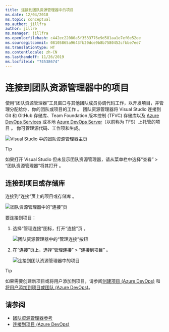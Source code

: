 ```yaml
---
title: 连接到团队资源管理器中的项目
ms.date: 12/04/2018
ms.topic: conceptual
ms.author: jillfra
author: jillre
ms.manager: jillfra
ms.openlocfilehash: c442ec22080a5f3533776e9d581aa1e7ef0e52ee
ms.sourcegitcommit: 08105865a9643fb20dce9b8b7580452cfbbe7ee7
ms.translationtype: HT
ms.contentlocale: zh-CN
ms.lasthandoff: 11/26/2019
ms.locfileid: "74538674"
---
```

# <a name="connect-to-projects-in-team-explorer"></a>连接到团队资源管理器中的项目

使用“团队资源管理器”工具窗口与其他团队成员协调代码工作，以开发项目，并管理分配给你、你的团队或项目的工作  。 团队资源管理器将 Visual Studio 连接到 Git 和 GitHub 存储库、Team Foundation 版本控制 (TFVC) 存储库以及 [Azure DevOps Services](/azure/devops/user-guide/what-is-azure-devops-services) 或本地 [Azure DevOps Server](/azure/devops/index-all)（以前称为 TFS）上托管的项目  。 你可管理源代码、工作项和生成。

![Visual Studio 中的团队资源管理器主页](media/team-explorer/team-explorer.png)

> [!TIP]
> 如果打开 Visual Studio 但未显示团队资源管理器，请从菜单栏中选择“查看” > “团队资源管理器”将其打开    。

## <a name="connect-to-a-project-or-repository"></a>连接到项目或存储库

连接到“连接”页上的项目或存储库  。

![团队资源管理器中的“连接”页](media/team-explorer/connect.png)

要连接到项目：

1. 选择“管理连接”图标，打开“连接”页   。

   ![团队资源管理器中的“管理连接”按钮](media/team-explorer/manage-connections.png)

1. 在“连接”页上，选择“管理连接” > “连接到项目”    。

   ![连接到团队资源管理器中的项目](media/team-explorer/connect-project.png)

> [!TIP]
> 如果需要创建新项目或将用户添加到项目，请参阅[创建项目 (Azure DevOps)](/azure/devops/organizations/projects/create-project) 和[将用户添加到项目或团队 (Azure DevOps)](/azure/devops/organizations/security/add-users-team-project)。

## <a name="see-also"></a>请参阅

- [团队资源管理器参考](reference/team-explorer-reference.md)
- [连接到项目 (Azure DevOps)](/azure/devops/organizations/projects/connect-to-projects)